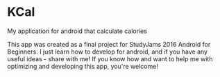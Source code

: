 # KCal
My application for android that calculate calories

This app was created as a final project for StudyJams 2016 Android for Beginners. 
I just learn how to develop for android, and if you have any useful ideas - share with me! If you know how and want to help me 
with optimizing and developing this app, you're welcome!
